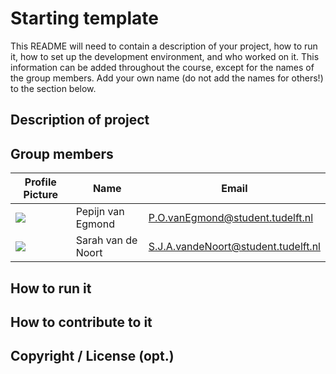 # Starting template

This README will need to contain a description of your project, how to run it, how to set up the development environment, and who worked on it.
This information can be added throughout the course, except for the names of the group members.
Add your own name (do not add the names for others!) to the section below.

## Description of project

## Group members

| Profile Picture | Name              | Email                            |
|---|-------------------|----------------------------------|
| ![](https://secure.gravatar.com/avatar/92d19f393e1b2f2b09e6b7a573deab40?s=800&d=identicon&length=4&size=50&color=DDD&background=777&font-size=0.325) | Pepijn van Egmond | P.O.vanEgmond@student.tudelft.nl |
| ![](https://secure.gravatar.com/avatar/3e62f19a43f1317aed217aed0ba5cd5d?s=80&d=identicon) | Sarah van de Noort | S.J.A.vandeNoort@student.tudelft.nl |

<!-- Instructions (remove once assignment has been completed -->
<!-- - Add (only!) your own name to the table above (use Markdown formatting) -->
<!-- - Mention your *student* email address -->
<!-- - Preferably add a recognizable photo, otherwise add your GitLab photo -->
<!-- - (please make sure the photos have the same size) --> 

## How to run it

## How to contribute to it

## Copyright / License (opt.)
